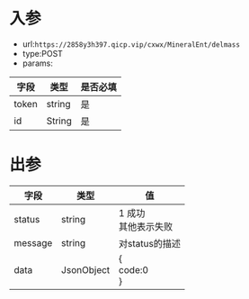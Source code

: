 # 入参

* url:```https://2858y3h397.qicp.vip/cxwx/MineralEnt/delmass```
* type:POST
* params:

| 字段  | 类型   | 是否必填 |
| ----- | ------ | -------- |
| token | string | 是       |
| id    | String | 是       |



# 出参

| 字段    | 类型       | 值                       |
| ------- | ---------- | ------------------------ |
| status  | string     | 1 成功<br />其他表示失败 |
| message | string     | 对status的描述           |
| data    | JsonObject | {<br />code:0<br />}     |

